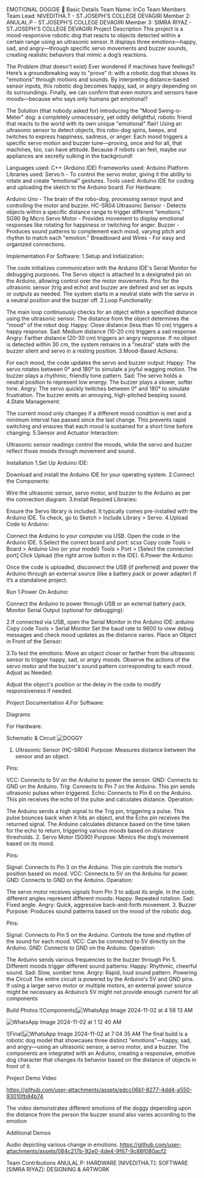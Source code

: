 EMOTIONAL DOGGIE 🎯
Basic Details
Team Name: InCo
Team Members
Team Lead: NIVEDITHA.T - ST.JOSEPH'S COLLEGE DEVAGIRI
Member 2: ANULAL.P - ST.JOSEPH'S COLLEGE DEVAGIRI
Member 3: SIMRA RIYAZ - ST.JOSEPH'S COLLEGE DEVAGIRI
Project Description
This project is a mood-responsive robotic dog that reacts to objects detected within a certain range using an ultrasonic sensor. It displays three emotions—happy, sad, and angry—through specific servo movements and buzzer sounds, creating realistic behaviors that mimic a dog’s reactions.

The Problem (that doesn't exist)
Ever wondered if machines have feelings? Here’s a groundbreaking way to "prove" it: with a robotic dog that shows its "emotions" through motions and sounds. By interpreting distance-based sensor inputs, this robotic dog becomes happy, sad, or angry depending on its surroundings. Finally, we can confirm that even motors and sensors have moods—because who says only humans get emotional?

The Solution (that nobody asked for)
Introducing the "Mood Swing-o-Meter" dog: a completely unnecessary, yet oddly delightful, robotic friend that reacts to the world with its own unique "emotional" flair! Using an ultrasonic sensor to detect objects, this robo-dog spins, beeps, and twitches to express happiness, sadness, or anger. Each mood triggers a specific servo motion and buzzer tune—proving, once and for all, that machines, too, can have attitude. Because if robots can feel, maybe our appliances are secretly sulking in the background!

Languages used: C++ (Arduino IDE)
Frameworks used: Arduino Platform
Libraries used:
Servo.h - To control the servo motor, giving it the ability to rotate and create “emotional” gestures.
Tools used: Arduino IDE for coding and uploading the sketch to the Arduino board.
For Hardware:

Arduino Uno - The brain of the robo-dog, processing sensor input and controlling the motor and buzzer.
HC-SR04 Ultrasonic Sensor - Detects objects within a specific distance range to trigger different "emotions."
SG90 9g Micro Servo Motor - Provides movement to display emotional responses like rotating for happiness or twitching for anger.
Buzzer - Produces sound patterns to complement each mood, varying pitch and rhythm to match each "emotion."
Breadboard and Wires - For easy and organized connections.

Implementation
For Software:
1.Setup and Initialization:

The code initializes communication with the Arduino IDE's Serial Monitor for debugging purposes.
The Servo object is attached to a designated pin on the Arduino, allowing control over the motor movements.
Pins for the ultrasonic sensor (trig and echo) and buzzer are defined and set as inputs or outputs as needed.
The system starts in a neutral state with the servo in a neutral position and the buzzer off.
2.Loop Functionality:

The main loop continuously checks for an object within a specified distance using the ultrasonic sensor.
The distance from the object determines the "mood" of the robot dog:
Happy: Close distance (less than 10 cm) triggers a happy response.
Sad: Medium distance (10-20 cm) triggers a sad response.
Angry: Farther distance (20-30 cm) triggers an angry response.
If no object is detected within 30 cm, the system remains in a "neutral" state with the buzzer silent and servo in a resting position.
3.Mood-Based Actions:

For each mood, the code updates the servo and buzzer output:
Happy:
The servo rotates between 0° and 180° to simulate a joyful wagging motion.
The buzzer plays a rhythmic, friendly tone pattern.
Sad:
The servo holds a neutral position to represent low energy.
The buzzer plays a slower, softer tone.
Angry:
The servo quickly twitches between 0° and 180° to simulate frustration.
The buzzer emits an annoying, high-pitched beeping sound.
4.State Management:

The current mood only changes if a different mood condition is met and a minimum interval has passed since the last change.
This prevents rapid switching and ensures that each mood is sustained for a short time before changing.
5.Sensor and Actuator Interaction:

Ultrasonic sensor readings control the moods, while the servo and buzzer reflect those moods through movement and sound.

Installation
1.Set Up Arduino IDE:

Download and install the Arduino IDE for your operating system.
2.Connect the Components:

Wire the ultrasonic sensor, servo motor, and buzzer to the Arduino as per the connection diagram.
3.Install Required Libraries:

Ensure the Servo library is included. It typically comes pre-installed with the Arduino IDE. To check, go to Sketch > Include Library > Servo.
4.Upload Code to Arduino:

Connect the Arduino to your computer via USB.
Open the code in the Arduino IDE.
5.Select the correct board and port:
scss
Copy code
Tools > Board > Arduino Uno (or your model)
Tools > Port > [Select the connected port]
Click Upload (the right arrow button in the IDE).
6.Power the Arduino:

Once the code is uploaded, disconnect the USB (if preferred) and power the Arduino through an external source (like a battery pack or power adapter) if it’s a standalone project.

Run
1.Power On Arduino:

Connect the Arduino to power through USB or an external battery pack.
Monitor Serial Output (optional for debugging):

2.If connected via USB, open the Serial Monitor in the Arduino IDE:
arduino
Copy code
Tools > Serial Monitor
Set the baud rate to 9600 to view debug messages and check mood updates as the distance varies.
Place an Object in Front of the Sensor:

3.To test the emotions:
Move an object closer or farther from the ultrasonic sensor to trigger happy, sad, or angry moods.
Observe the actions of the servo motor and the buzzer's sound pattern corresponding to each mood.
Adjust as Needed:

Adjust the object's position or the delay in the code to modify responsiveness if needed.

Project Documentation
4.For Software:



Diagrams


For Hardware:

Schematic & Circuit
![DOGGY](https://github.com/user-attachments/assets/a819502a-26f6-4f7c-ada8-8f4e06da0614)
1. Ultrasonic Sensor (HC-SR04)
Purpose: Measures distance between the sensor and an object.

Pins:

VCC: Connects to 5V on the Arduino to power the sensor.
GND: Connects to GND on the Arduino.
Trig: Connects to Pin 7 on the Arduino. This pin sends ultrasonic pulses when triggered.
Echo: Connects to Pin 6 on the Arduino. This pin receives the echo of the pulse and calculates distance.
Operation:

The Arduino sends a high signal to the Trig pin, triggering a pulse.
This pulse bounces back when it hits an object, and the Echo pin receives the returned signal.
The Arduino calculates distance based on the time taken for the echo to return, triggering various moods based on distance thresholds.
2. Servo Motor (SG90)
Purpose: Mimics the dog’s movement based on its mood.

Pins:

Signal: Connects to Pin 3 on the Arduino. This pin controls the motor’s position based on mood.
VCC: Connects to 5V on the Arduino for power.
GND: Connects to GND on the Arduino.
Operation:

The servo motor receives signals from Pin 3 to adjust its angle.
In the code, different angles represent different moods:
Happy: Repeated rotation.
Sad: Fixed angle.
Angry: Quick, aggressive back-and-forth movement.
3. Buzzer
Purpose: Produces sound patterns based on the mood of the robotic dog.

Pins:

Signal: Connects to Pin 5 on the Arduino. Controls the tone and rhythm of the sound for each mood.
VCC: Can be connected to 5V directly on the Arduino.
GND: Connects to GND on the Arduino.
Operation:

The Arduino sends various frequencies to the buzzer through Pin 5.
Different moods trigger different sound patterns:
Happy: Rhythmic, cheerful sound.
Sad: Slow, somber tone.
Angry: Rapid, loud sound pattern.
Powering the Circuit
The entire circuit is powered by the Arduino's 5V and GND pins.
If using a larger servo motor or multiple motors, an external power source might be necessary as Arduino’s 5V might not provide enough current for all components


Build Photos
![Components]![WhatsApp Image 2024-11-02 at 4 58 13 AM](https://github.com/user-attachments/assets/02245de2-8eda-4c96-b5e2-76f0ce1c7763)


![WhatsApp Image 2024-11-02 at 1 12 40 AM](https://github.com/user-attachments/assets/6afc1f11-851a-4edf-9128-e2884b0fc92e)



![Final]![WhatsApp Image 2024-11-02 at 7 04 35 AM](https://github.com/user-attachments/assets/4f856346-578d-4ca7-8360-d7cd20c9a0d2)
 The final build is a robotic dog model that showcases three distinct "emotions"—happy, sad, and angry—using an ultrasonic sensor, a servo motor, and a buzzer. The components are integrated with an Arduino, creating a responsive, emotive dog character that changes its behavior based on the distance of objects in front of it.

Project Demo
Video


https://github.com/user-attachments/assets/edcc06b1-8277-4dd4-a550-93010fb84b74

The video demonstrates different emotions of the doggy depending upon the distance from the person
the buzzer sound also varies according to the emotion

Additional Demos

Audio depicting various change in emotions.
https://github.com/user-attachments/assets/084c217b-92e0-4de4-9f67-9c88f080acf2



Team Contributions
ANULAL.P: HARDWARE 
[NIVEDITHA.T]: SOFTWARE
[SIMRA RIYAZ]: DESIGNING & ARTWORK
